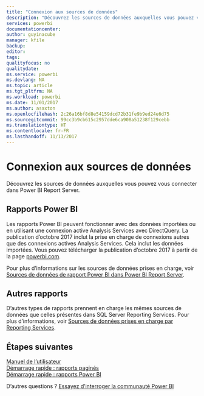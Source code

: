 ```yaml
---
title: "Connexion aux sources de données"
description: "Découvrez les sources de données auxquelles vous pouvez vous connecter dans Power BI Report Server."
services: powerbi
documentationcenter: 
author: guyinacube
manager: kfile
backup: 
editor: 
tags: 
qualityfocus: no
qualitydate: 
ms.service: powerbi
ms.devlang: NA
ms.topic: article
ms.tgt_pltfrm: NA
ms.workload: powerbi
ms.date: 11/01/2017
ms.author: asaxton
ms.openlocfilehash: 2c26a16bf8d8e54159dcd72b31fe9b9ed24e6d75
ms.sourcegitcommit: 99cc3b9cb615c2957dde6ca908a51238f129cebb
ms.translationtype: HT
ms.contentlocale: fr-FR
ms.lasthandoff: 11/13/2017
---
```

# <a name="connecting-to-data-sources"></a>Connexion aux sources de données
Découvrez les sources de données auxquelles vous pouvez vous connecter dans Power BI Report Server.

## <a name="power-bi-reports"></a>Rapports Power BI
Les rapports Power BI peuvent fonctionner avec des données importées ou en utilisant une connexion active Analysis Services avec DirectQuery. La publication d’octobre 2017 inclut la prise en charge de connexions autres que des connexions actives Analysis Services. Cela inclut les données importées. Vous pouvez télécharger la publication d’octobre 2017 à partir de la page [powerbi.com](https://powerbi.microsoft.com/report-server/).

Pour plus d’informations sur les sources de données prises en charge, voir [Sources de données de rapport Power BI dans Power BI Report Server](data-sources.md).

## <a name="other-reports"></a>Autres rapports
D’autres types de rapports prennent en charge les mêmes sources de données que celles présentes dans SQL Server Reporting Services. Pour plus d’informations, voir [Sources de données prises en charge par Reporting Services](https://docs.microsoft.com/sql/reporting-services/report-data/data-sources-supported-by-reporting-services-ssrs).

## <a name="next-steps"></a>Étapes suivantes
[Manuel de l’utilisateur](user-handbook-overview.md)  
[Démarrage rapide : rapports paginés](quickstart-create-paginated-report.md)  
[Démarrage rapide : rapports Power BI](quickstart-create-powerbi-report.md)

D’autres questions ? [Essayez d’interroger la communauté Power BI](https://community.powerbi.com/)

